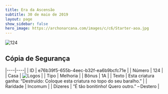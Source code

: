 ```yaml
---
title: Era da Ascensão
subtitle: 30 de maio de 2019
layout: page
show_sidebar: false
hero_image: https://archonarcana.com/images/c/c6/Starter-aoa.jpg
---
```


![124](https://cdn.keyforgegame.com/media/card_front/pt/435_124_8QW229M7J7J9_pt.png)

## Cópia de Segurança

|----|----|
| ID | e76b39f5-655b-4eec-b32f-ea6b9bcfc71e |
| Número | 124 |
| Casa | ![Logos](https://archonarcana.com/images/thumb/c/ce/Logos.png/22px-Logos.png "Logos") |
| Tipo | Melhoria |
| Bônus | 1A |
| Texto | Esta criatura ganha: “Destruído: Coloque esta criatura no topo do seu baralho.” |
| Raridade | Incomum |
| Dizeres | ”É tão bonitinho! Quero outro.” – Destero |